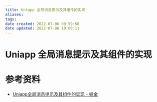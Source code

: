 ```yaml
---
title: Uniapp 全局消息提示及其组件的实现
aliases: 
tags: 
date created: 2022-07-06 09:59:50
date updated: 2022-07-06 10:00:11
---
```


# Uniapp 全局消息提示及其组件的实现

# 参考资料

 - [Uniapp全局消息提示及其组件的实现 - 掘金](https://juejin.cn/post/7107442847422349326)
